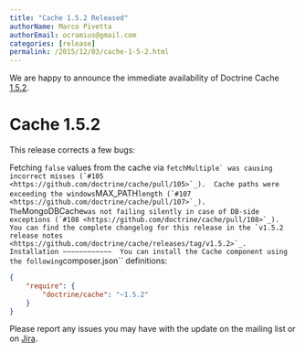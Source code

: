 ```yaml
---
title: "Cache 1.5.2 Released"
authorName: Marco Pivetta
authorEmail: ocramius@gmail.com
categories: [release]
permalink: /2015/12/03/cache-1-5-2.html
---
```

We are happy to announce the immediate availability of Doctrine Cache
[1.5.2](https://github.com/doctrine/cache/releases/tag/v1.5.2).

Cache 1.5.2
===========

This release corrects a few bugs:

Fetching `false` values from the cache via
`` fetchMultiple` was causing incorrect misses (`#105 <https://github.com/doctrine/cache/pull/105>`_).  Cache paths were exceeding the windows ``MAX\_PATH`` length (`#107 <https://github.com/doctrine/cache/pull/107>`_).  The ``MongoDBCache`` was not failing silently in case of DB-side exceptions (`#108 <https://github.com/doctrine/cache/pull/108>`_).  You can find the complete changelog for this release in the `v1.5.2 release notes <https://github.com/doctrine/cache/releases/tag/v1.5.2>`_.  Installation ~~~~~~~~~~~~  You can install the Cache component using the following ``composer.json\`\`
definitions:

```json
{
    "require": {
        "doctrine/cache": "~1.5.2"
    }
}
```

Please report any issues you may have with the update on the mailing
list or on [Jira](https://www.doctrine-project.org/jira).
